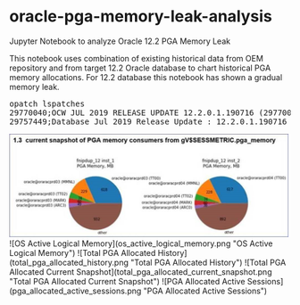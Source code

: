 # oracle-pga-memory-leak-analysis
Jupyter Notebook to analyze Oracle 12.2 PGA Memory Leak


This notebook uses combination of existing historical data from OEM repository and from target 12.2 Oracle database
to chart historical PGA memory allocations.
For 12.2 </code>database this notebook has shown a gradual memory leak.

<pre>
opatch lspatches
29770040;OCW JUL 2019 RELEASE UPDATE 12.2.0.1.190716 (29770040) 
29757449;Database Jul 2019 Release Update : 12.2.0.1.190716 (29757449)
</pre>

<img src="total_pga_allocated_current_snapshot.png" width="500px">
![OS Active Logical Memory](os_active_logical_memory.png "OS Active Logical Memory")
![Total PGA Allocated History](total_pga_allocated_history.png "Total PGA Allocated History")
![Total PGA Allocated Current Snapshot](total_pga_allocated_current_snapshot.png "Total PGA Allocated Current Snapshot")
![PGA Allocated Active Sessions](pga_allocated_active_sessions.png "PGA Allocated Active Sessions")
